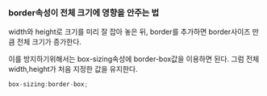### border속성이 전체 크기에 영향을 안주는 법

width와 height로 크기를 미리 잘 잡아 놓은 뒤,
border를 추가하면 border사이즈 만큼 전체 크기가 증가한다.

이를 방지하기위해서는 box-sizing속성에 border-box값을 이용하면 된다.
그럼 전체 width,height가 처음 지정한 값을 유지한다.

```js
box-sizing:border-box;
```
